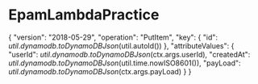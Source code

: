 # EpamLambdaPractice

{
"version": "2018-05-29",
"operation": "PutItem",
"key": {
"id": $util.dynamodb.toDynamoDBJson($util.autoId())
},
"attributeValues": {
"userId": $util.dynamodb.toDynamoDBJson($ctx.args.userId),
"createdAt": $util.dynamodb.toDynamoDBJson($util.time.nowISO8601()),
"payLoad": $util.dynamodb.toDynamoDBJson($ctx.args.payLoad)
}
}

